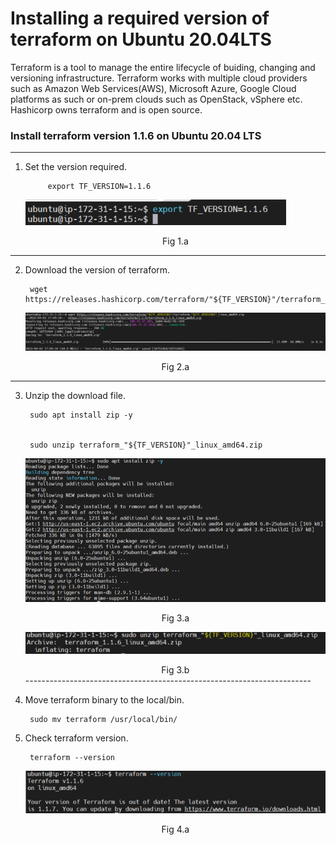 # Installing a required version of terraform on Ubuntu 20.04LTS

Terraform is a tool to manage the entire lifecycle of buiding, changing and versioning infrastructure. Terraform works with multiple cloud providers such as Amazon Web Services(AWS), Microsoft Azure, Google Cloud platforms as such or on-prem clouds such as OpenStack, vSphere etc. Hashicorp owns terraform and is open source.

### Install terraform version 1.1.6 on Ubuntu 20.04 LTS
-------------------------------------------------------
1. Set the version required.

            export TF_VERSION=1.1.6

    ![Set Version](/images/tf_version.png "Set TF version")

    <figcaption align="center">Fig 1.a</figcaption>
    
---------------------------------------------------------------------------
2. Download the version of terraform.


        wget https://releases.hashicorp.com/terraform/"${TF_VERSION}"/terraform_"${TF_VERSION}"_linux_amd64.zip

    ![Set Version](/images/download_tf_ver.png)
    <figcaption align="center">Fig 2.a</figcaption>
---------------------------------------------------------------------------

3. Unzip the download file.

        sudo apt install zip -y

    
        sudo unzip terraform_"${TF_VERSION}"_linux_amd64.zip
    ![Set Version](/images/install_zip.png)
    <figcaption align="center">Fig 3.a</figcaption>

    ![Set Version](/images/unzip_tf.png)
    <figcaption align="center">Fig 3.b</figcaption>
    -----------------------------------------------------------------------

4. Move terraform binary to the local/bin.

        sudo mv terraform /usr/local/bin/

    


5. Check terraform version.

        terraform --version
    ![Set Version](/images/get_tf_version.png)
    <figcaption align="center">Fig 4.a</figcaption>

